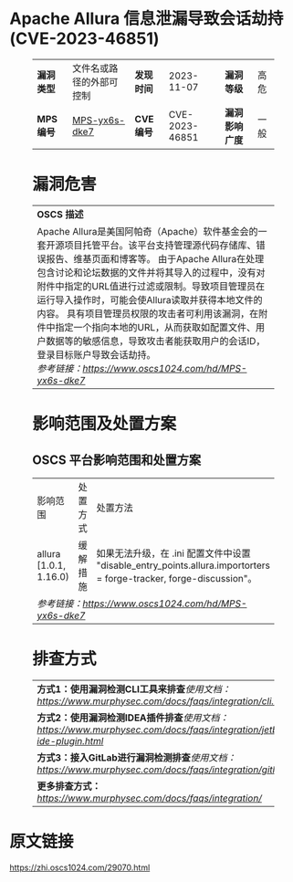 # Apache Allura 信息泄漏导致会话劫持 (CVE-2023-46851)
<figure class="wp-block-table">
    <table>
        <tbody>
        <tr>
            <td><strong>漏洞类型</strong></td>
            <td>文件名或路径的外部可控制</td>
            <td><strong>发现时间</strong></td>
            <td>2023-11-07</td>
            <td><strong>漏洞等级</strong></td>
            <td>高危</td>
        </tr>
        <tr>
            <td><strong>MPS编号</strong></td>
            <td><a href="https://www.oscs1024.com/hd/MPS-yx6s-dke7">MPS-yx6s-dke7</a></td>
            <td><strong>CVE编号</strong></td>
            <td>CVE-2023-46851</td>
            <td><strong>漏洞影响广度</strong></td>
            <td>一般</td>
        </tr>
        </tbody>
    </table>
</figure>


<figure class="wp-block-table">
    <h1 class="wp-block-heading">漏洞危害</h1>
    <table>
        <tbody>
        <tr>
            <td><strong>OSCS 描述</strong></td>
        </tr>
        <tr>
            <td>Apache Allura是美国阿帕奇（Apache）软件基金会的一套开源项目托管平台。该平台支持管理源代码存储库、错误报告、维基页面和博客等。
由于Apache Allura在处理包含讨论和论坛数据的文件并将其导入的过程中，没有对附件中指定的URL值进行过滤或限制。导致项目管理员在运行导入操作时，可能会使Allura读取并获得本地文件的内容。
具有项目管理员权限的攻击者可利用该漏洞，在附件中指定一个指向本地的URL，从而获取如配置文件、用户数据等的敏感信息，导致攻击者能获取用户的会话ID，登录目标账户导致会话劫持。<br><em>参考链接：<a
                    href="https://www.oscs1024.com/hd/MPS-yx6s-dke7">https://www.oscs1024.com/hd/MPS-yx6s-dke7</a></em>
            </td>
        </tr>
        </tbody>
    </table>
</figure>


<figure class="wp-block-table alignleft">
    <h1 class="wp-block-heading">影响范围及处置方案</h1>
    <h2 class="wp-block-heading"><strong>OSCS</strong> <strong>平台影响范围和处置方案</strong></h2>
    <table>
        <tbody>
        <tr>
            <td>影响范围</td>
            <td>处置方式</td>
            <td>处置方法</td>
        </tr>
        <tr><td rowspan="1">allura [1.0.1, 1.16.0)</td><td>缓解措施</td><td>如果无法升级，在 .ini 配置文件中设置 "disable_entry_points.allura.importorters =
forge-tracker, forge-discussion"。</td></tr>
        <tr>
            <td colspan="3"><em>参考链接：</em><em><a
                    href="https://www.oscs1024.com/hd/MPS-yx6s-dke7">https://www.oscs1024.com/hd/MPS-yx6s-dke7</a></em></td>
        </tr>
        </tbody>
    </table>
</figure>


<figure class="wp-block-table">
    <h1 class="wp-block-heading">排查方式</h1>
    <table>
        <tbody>
        <tr>
            <td><strong>方式1：使用漏洞检测CLI工具来排查</strong><em>使用文档：<a
                    href="https://www.murphysec.com/docs/faqs/integration/cli.html">https://www.murphysec.com/docs/faqs/integration/cli.html</a></em>
            </td>
        </tr>
        <tr>
            <td><strong>方式2：使用漏洞检测IDEA插件排查</strong><em>使用文档：<a
                    href="https://www.murphysec.com/docs/faqs/integration/jetbrains-ide-plugin.html">https://www.murphysec.com/docs/faqs/integration/jetbrains-ide-plugin.html</a></em>
            </td>
        </tr>
        <tr>
            <td><strong>方式3：接入GitLab进行漏洞检测排查</strong><em>使用文档：<a
                    href="https://www.murphysec.com/docs/faqs/integration/gitlab.html">https://www.murphysec.com/docs/faqs/integration/gitlab.html</a></em>
            </td>
        </tr>
        <tr>
            <td><strong>更多排查方式：</strong><em><a
                    href="https://www.murphysec.com/docs/faqs/integration/">https://www.murphysec.com/docs/faqs/integration/</a></em>
            </td>
        </tr>
        </tbody>
    </table>
</figure>
<h1>原文链接</h1>
<p><a href="https://zhi.oscs1024.com/29070.html">https://zhi.oscs1024.com/29070.html</a></p>